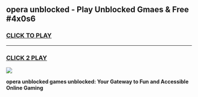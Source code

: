 
## opera unblocked - Play Unblocked Gmaes & Free #4x0s6
<h3>
<a href="https://news.freeplayer.one?title=opera_unblocked&ref=27F">CLICK TO PLAY</a></h3>
<hr>

<h3>
<a href="https://news.freeplayer.one?title=opera_unblocked&ref=27F">CLICK 2 PLAY</a>
  
</h3>

<a href="https://news.freeplayer.one?title=opera_unblocked&ref=27F/"><img src="https://clearcache.store/games.png"></a>


**opera unblocked games unblocked: Your Gateway to Fun and Accessible Online Gaming**
